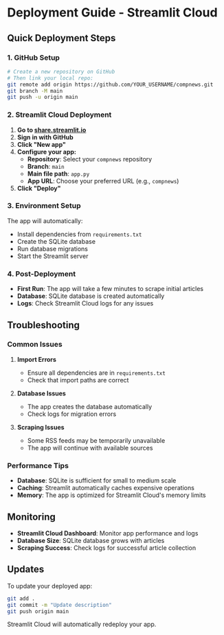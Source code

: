 # Deployment Guide - Streamlit Cloud

## Quick Deployment Steps

### 1. GitHub Setup
```bash
# Create a new repository on GitHub
# Then link your local repo:
git remote add origin https://github.com/YOUR_USERNAME/compnews.git
git branch -M main
git push -u origin main
```

### 2. Streamlit Cloud Deployment

1. **Go to [share.streamlit.io](https://share.streamlit.io)**
2. **Sign in with GitHub**
3. **Click "New app"**
4. **Configure your app:**
   - **Repository**: Select your `compnews` repository
   - **Branch**: `main`
   - **Main file path**: `app.py`
   - **App URL**: Choose your preferred URL (e.g., `compnews`)
5. **Click "Deploy"**

### 3. Environment Setup

The app will automatically:
- Install dependencies from `requirements.txt`
- Create the SQLite database
- Run database migrations
- Start the Streamlit server

### 4. Post-Deployment

- **First Run**: The app will take a few minutes to scrape initial articles
- **Database**: SQLite database is created automatically
- **Logs**: Check Streamlit Cloud logs for any issues

## Troubleshooting

### Common Issues

1. **Import Errors**
   - Ensure all dependencies are in `requirements.txt`
   - Check that import paths are correct

2. **Database Issues**
   - The app creates the database automatically
   - Check logs for migration errors

3. **Scraping Issues**
   - Some RSS feeds may be temporarily unavailable
   - The app will continue with available sources

### Performance Tips

- **Database**: SQLite is sufficient for small to medium scale
- **Caching**: Streamlit automatically caches expensive operations
- **Memory**: The app is optimized for Streamlit Cloud's memory limits

## Monitoring

- **Streamlit Cloud Dashboard**: Monitor app performance and logs
- **Database Size**: SQLite database grows with articles
- **Scraping Success**: Check logs for successful article collection

## Updates

To update your deployed app:
```bash
git add .
git commit -m "Update description"
git push origin main
```

Streamlit Cloud will automatically redeploy your app. 
